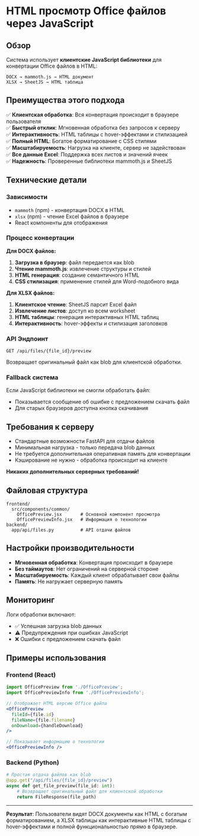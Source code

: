 # HTML просмотр Office файлов через JavaScript

## Обзор

Система использует **клиентские JavaScript библиотеки** для конвертации Office файлов в HTML:

```
DOCX → mammoth.js → HTML документ
XLSX → SheetJS → HTML таблица
```

## Преимущества этого подхода

✅ **Клиентская обработка**: Вся конвертация происходит в браузере пользователя  
✅ **Быстрый отклик**: Мгновенная обработка без запросов к серверу  
✅ **Интерактивность**: HTML таблицы с hover-эффектами и стилизацией  
✅ **Полный HTML**: Богатое форматирование с CSS стилями  
✅ **Масштабируемость**: Нагрузка на клиенте, сервер не задействован  
✅ **Все данные Excel**: Поддержка всех листов и значений ячеек  
✅ **Надежность**: Проверенные библиотеки mammoth.js и SheetJS  

## Технические детали

### Зависимости
- `mammoth` (npm) - конвертация DOCX в HTML
- `xlsx` (npm) - чтение Excel файлов в браузере
- React компоненты для отображения

### Процесс конвертации

**Для DOCX файлов:**
1. **Загрузка в браузер**: файл передается как blob
2. **Чтение mammoth.js**: извлечение структуры и стилей
3. **HTML генерация**: создание семантичного HTML
4. **CSS стилизация**: применение стилей для Word-подобного вида

**Для XLSX файлов:**
1. **Клиентское чтение**: SheetJS парсит Excel файл
2. **Извлечение листов**: доступ ко всем worksheet
3. **HTML таблицы**: генерация интерактивных HTML таблиц
4. **Интерактивность**: hover-эффекты и стилизация заголовков

### API Эндпоинт

```
GET /api/files/{file_id}/preview
```

Возвращает оригинальный файл как blob для клиентской обработки.

### Fallback система

Если JavaScript библиотеки не смогли обработать файл:
- Показывается сообщение об ошибке с предложением скачать файл
- Для старых браузеров доступна кнопка скачивания

## Требования к серверу

- Стандартные возможности FastAPI для отдачи файлов
- Минимальная нагрузка - только передача blob данных
- Не требуется дополнительная оперативная память для конвертации
- Кэширование не нужно - обработка происходит на клиенте

**Никаких дополнительных серверных требований!**

## Файловая структура

```
frontend/
  src/components/common/
    OfficePreview.jsx       # Основной компонент просмотра
    OfficePreviewInfo.jsx   # Информация о технологии
backend/
  app/api/files.py          # API отдачи файлов
```

## Настройки производительности

- **Мгновенная обработка**: Конвертация происходит в браузере
- **Без таймаутов**: Нет ограничений на серверной стороне
- **Масштабируемость**: Каждый клиент обрабатывает свои файлы
- **Память**: Не нагружает серверную память

## Мониторинг

Логи обработки включают:
- ✅ Успешная загрузка blob данных
- ⚠️ Предупреждения при ошибках JavaScript
- ❌ Ошибки с предложением скачать файл

## Примеры использования

### Frontend (React)
```jsx
import OfficePreview from './OfficePreview';
import OfficePreviewInfo from './OfficePreviewInfo';

// Отображает HTML версию Office файла
<OfficePreview 
  fileId={file.id} 
  fileName={file.filename}
  onDownload={handleDownload}
/>

// Показывает информацию о технологии
<OfficePreviewInfo />
```

### Backend (Python)
```python
# Простая отдача файлов как blob
@app.get("/api/files/{file_id}/preview")
async def get_file_preview(file_id: int):
    # Возвращает оригинальный файл для клиентской обработки
    return FileResponse(file_path)
```

---

**Результат**: Пользователи видят DOCX документы как HTML с богатым форматированием, а XLSX таблицы как интерактивные HTML таблицы с hover-эффектами и полной функциональностью прямо в браузере. 